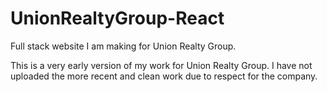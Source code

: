 # UnionRealtyGroup-React
Full stack website I am making for Union Realty Group.

This is a very early version of my work for Union Realty Group.
I have not uploaded the more recent and clean work due to respect for the company.
